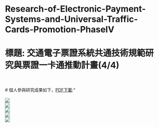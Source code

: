 # Research-of-Electronic-Payment-Systems-and-Universal-Traffic-Cards-Promotion-PhaseIV
# 標題: 交通電子票證系統共通技術規範研究與票證一卡通推動計畫(4/4)
<br />
<br />
# 個人參與研究成果如下，<a href="https://github.com/YowChinHuang/Research-of-Electronic-Payment-Systems-and-Universal-Traffic-Cards-Promotion-PhaseIV/raw/master/99-MDB005.pdf">PDF下載</a>:"
<br />
<br />
<img src="https://github.com/YowChinHuang/Research-of-Electronic-Payment-Systems-and-Universal-Traffic-Cards-Promotion-PhaseIV/raw/master/1.jpg">
<br />
<img src="https://github.com/YowChinHuang/Research-of-Electronic-Payment-Systems-and-Universal-Traffic-Cards-Promotion-PhaseIV/raw/master/2.jpg">
<br />
<img src="https://github.com/YowChinHuang/Research-of-Electronic-Payment-Systems-and-Universal-Traffic-Cards-Promotion-PhaseIV/raw/master/3.jpg">
<br />
<img src="https://github.com/YowChinHuang/Research-of-Electronic-Payment-Systems-and-Universal-Traffic-Cards-Promotion-PhaseIV/raw/master/4.jpg">
<br />
<img src="https://github.com/YowChinHuang/Research-of-Electronic-Payment-Systems-and-Universal-Traffic-Cards-Promotion-PhaseIV/raw/master/5.jpg">
<br />
<br />

